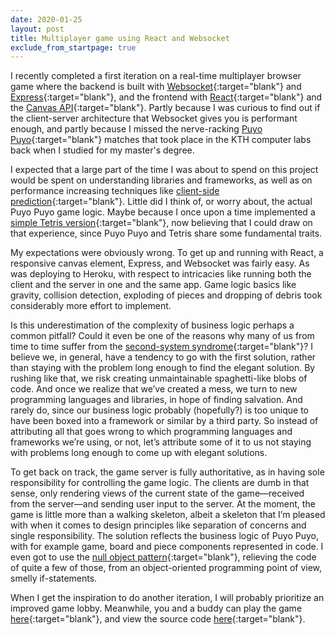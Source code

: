 ```yaml
---
date: 2020-01-25
layout: post
title: Multiplayer game using React and Websocket
exclude_from_startpage: true
---
```

I recently completed a first iteration on a real-time multiplayer browser game where the backend is built with [Websocket](https://en.wikipedia.org/wiki/WebSocket){:target="blank"} and [Express](https://expressjs.com/){:target="blank"}, and the frontend with [React](https://reactjs.org/){:target="blank"} and the [Canvas API](https://developer.mozilla.org/en-US/docs/Web/API/Canvas_API){:target="blank"}. Partly because I was curious to find out if the client-server architecture that Websocket gives you is performant enough, and partly because I missed the nerve-racking [Puyo Puyo](https://en.wikipedia.org/wiki/Puyo_Puyo){:target="blank"} matches that took place in the KTH computer labs back when I studied for my master's degree.

I expected that a large part of the time I was about to spend on this project would be spent on understanding libraries and frameworks, as well as on performance increasing techniques like [client-side prediction](https://en.wikipedia.org/wiki/Client-side_prediction){:target="blank"}. Little did I think of, or worry about, the actual Puyo Puyo game logic. Maybe because I once upon a time implemented a [simple Tetris version](https://github.com/meliasson/tetris){:target="blank"}, now believing that I could draw on that experience, since Puyo Puyo and Tetris share some fundamental traits.

My expectations were obviously wrong. To get up and running with React, a responsive canvas element, Express, and Websocket was fairly easy. As was deploying to Heroku, with respect to intricacies like running both the client and the server in one and the same app. Game logic basics like gravity, collision detection, exploding of pieces and dropping of debris took considerably more effort to implement.

Is this underestimation of the complexity of business logic perhaps a common pitfall? Could it even be one of the reasons why many of us from time to time suffer from the [second-system syndrome](https://en.wikipedia.org/wiki/Second-system_effect){:target="blank"}? I believe we, in general, have a tendency to go with the first solution, rather than staying with the problem long enough to find the elegant solution. By rushing like that, we risk creating unmaintainable spaghetti-like blobs of code. And once we realize that we’ve created a mess, we turn to new programming languages and libraries, in hope of finding salvation. And rarely do, since our business logic probably (hopefully?) is too unique to have been boxed into a framework or similar by a third party. So instead of attributing all that goes wrong to which programming languages and frameworks we’re using, or not, let’s attribute some of it to us not staying with problems long enough to come up with elegant solutions.

To get back on track, the game server is fully authoritative, as in having sole responsibility for controlling the game logic. The clients are dumb in that sense, only rendering views of the current state of the game—received from the server—and sending user input to the server. At the moment, the game is little more than a walking skeleton, albeit a skeleton that I’m pleased with when it comes to design principles like separation of concerns and single responsibility. The solution reflects the business logic of Puyo Puyo, with for example game, board and piece components represented in code. I even got to use the [null object pattern](https://en.wikipedia.org/wiki/Null_object_pattern){:target="blank"}, relieving the code of quite a few of those, from an object-oriented programming point of view, smelly if-statements.

When I get the inspiration to do another iteration, I will probably prioritize an improved game lobby. Meanwhile, you and a buddy can play the game [here](https://me-puyo-puyo.herokuapp.com/){:target="blank"}, and view the source code [here](https://github.com/meliasson/puyo-puyo){:target="blank"}.
